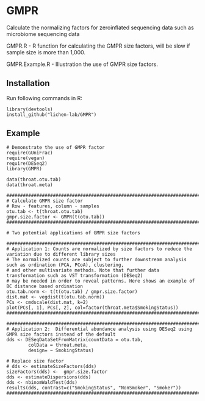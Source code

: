 # GMPR
Calculate the normalizing factors for zeroinflated sequencing data such as microbiome sequencing data

GMPR.R - R function for calculating the GMPR size factors, will be slow if sample size is more than 1,000.

GMPR.Example.R - Illustration the use of GMPR size factors.


 **Installation**
---------------

Run following commands in R:

```
library(devtools)
install_github("lichen-lab/GMPR")
```

 **Example**
---------------

```
# Demonstrate the use of GMPR factor
require(GUniFrac)
require(vegan)
require(DESeq2)
library(GMPR)

data(throat.otu.tab)
data(throat.meta)

###########################################################################################################
# Calculate GMPR size factor
# Row - features, column - samples
otu.tab <- t(throat.otu.tab)
gmpr.size.factor <- GMPR(t(otu.tab))
###########################################################################################################

# Two potential applications of GMPR size factors

###########################################################################################################
# Application 1: Counts are normalized by size factors to reduce the variation due to different library sizes
# The normalized counts are subject to further downstream analysis such as ordination (PCA, PCoA), clustering,
# and other multivariate methods. Note that further data transformation such as VST transformation (DESeq2)
# may be needed in order to reveal patterns. Here shows an example of BC distance based ordination 
otu.tab.norm <- t(t(otu.tab) / gmpr.size.factor)
dist.mat <- vegdist(t(otu.tab.norm))
PCs <- cmdscale(dist.mat, k=2)
plot(PCs[, 1], PCs[, 2], col=factor(throat.meta$SmokingStatus))
###########################################################################################################

###########################################################################################################
# Application 2:  Differential abundance analysis using DESeq2 using GMPR size factors instead of the default
dds <- DESeqDataSetFromMatrix(countData = otu.tab,
		colData = throat.meta,
		design= ~ SmokingStatus)

# Replace size factor
# dds <- estimateSizeFactors(dds)
sizeFactors(dds) <-  gmpr.size.factor
dds <- estimateDispersions(dds)
dds <- nbinomWaldTest(dds)
results(dds, contrast=c("SmokingStatus", "NonSmoker", "Smoker"))
###########################################################################################################
```




